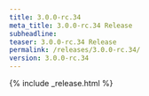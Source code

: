 ```yaml
---
title: 3.0.0-rc.34
meta_title: 3.0.0-rc.34 Release
subheadline: 
teaser: 3.0.0-rc.34 Release
permalink: /releases/3.0.0-rc.34/
version: 3.0.0-rc.34
---
```


{% include _release.html %}
